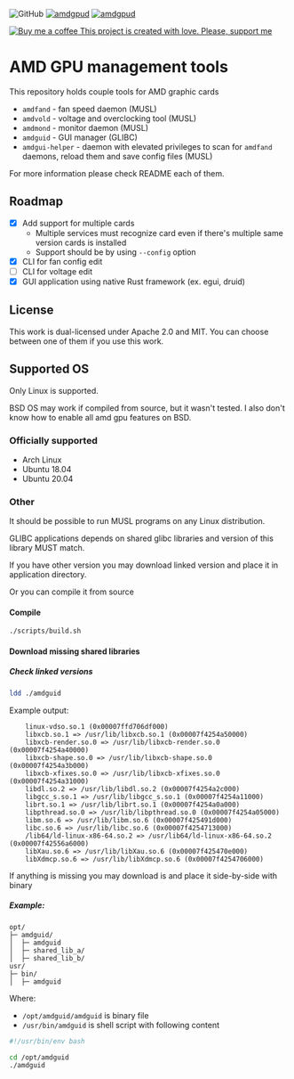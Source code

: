 ![GitHub](https://img.shields.io/github/license/Eraden/amdgpud)
[![amdgpud](https://badgen.net/badge/Discord%20Activity/Online/green?icon=discord)](https://discord.gg/HXN2QXj3Gv)
[![amdgpud](https://badgen.net/badge/Discord%20Activity/Online/green?icon=buymeacoffee)](https://discord.gg/HXN2QXj3Gv)

[![Buy me a coffee](https://static.ita-prog.pl/buy-me-a-coffee-64x64.png) This project is created with love. Please, support me](https://www.buymeacoffee.com/eraden)

# AMD GPU management tools

This repository holds couple tools for AMD graphic cards

* `amdfand` - fan speed daemon (MUSL)
* `amdvold` - voltage and overclocking tool (MUSL)
* `amdmond` - monitor daemon (MUSL)
* `amdguid` - GUI manager (GLIBC)
* `amdgui-helper` - daemon with elevated privileges to scan for `amdfand` daemons, reload them and save config files (MUSL)

For more information please check README each of them.

## Roadmap

* [X] Add support for multiple cards
    * Multiple services must recognize card even if there's multiple same version cards is installed
    * Support should be by using `--config` option
* [X] CLI for fan config edit
* [ ] CLI for voltage edit
* [X] GUI application using native Rust framework (ex. egui, druid)

## License

This work is dual-licensed under Apache 2.0 and MIT. You can choose between one of them if you use this work.

## Supported OS

Only Linux is supported.

BSD OS may work if compiled from source, but it wasn't tested.
I also don't know how to enable all amd gpu features on BSD.

### Officially supported

* Arch Linux
* Ubuntu 18.04
* Ubuntu 20.04

### Other

It should be possible to run MUSL programs on any Linux distribution.

GLIBC applications depends on shared glibc libraries and version of this library MUST match.

If you have other version you may download linked version and place it in application directory.

Or you can compile it from source

#### Compile

```bash
./scripts/build.sh
```

#### Download missing shared libraries

##### Check linked versions

```bash
ldd ./amdguid
```

Example output:

```
	linux-vdso.so.1 (0x00007ffd706df000)
	libxcb.so.1 => /usr/lib/libxcb.so.1 (0x00007f4254a50000)
	libxcb-render.so.0 => /usr/lib/libxcb-render.so.0 (0x00007f4254a40000)
	libxcb-shape.so.0 => /usr/lib/libxcb-shape.so.0 (0x00007f4254a3b000)
	libxcb-xfixes.so.0 => /usr/lib/libxcb-xfixes.so.0 (0x00007f4254a31000)
	libdl.so.2 => /usr/lib/libdl.so.2 (0x00007f4254a2c000)
	libgcc_s.so.1 => /usr/lib/libgcc_s.so.1 (0x00007f4254a11000)
	librt.so.1 => /usr/lib/librt.so.1 (0x00007f4254a0a000)
	libpthread.so.0 => /usr/lib/libpthread.so.0 (0x00007f4254a05000)
	libm.so.6 => /usr/lib/libm.so.6 (0x00007f425491d000)
	libc.so.6 => /usr/lib/libc.so.6 (0x00007f4254713000)
	/lib64/ld-linux-x86-64.so.2 => /usr/lib64/ld-linux-x86-64.so.2 (0x00007f42556a6000)
	libXau.so.6 => /usr/lib/libXau.so.6 (0x00007f425470e000)
	libXdmcp.so.6 => /usr/lib/libXdmcp.so.6 (0x00007f4254706000)
```

If anything is missing you may download is and place it side-by-side with binary 

##### Example:

```
opt/
├─ amdguid/
│  ├─ amdguid
│  ├─ shared_lib_a/
│  ├─ shared_lib_b/
usr/
├─ bin/
│  ├─ amdguid
```

Where:

* `/opt/amdguid/amdguid` is binary file
* `/usr/bin/amdguid` is shell script with following content

```bash
#!/usr/bin/env bash

cd /opt/amdguid
./amdguid
```
